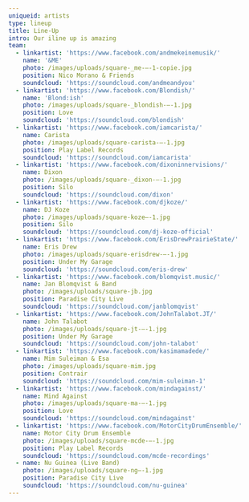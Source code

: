 ```yaml
---
uniqueid: artists
type: lineup
title: Line-Up
intro: Our iline up is amazing
team:
  - linkartist: 'https://www.facebook.com/andmekeinemusik/'
    name: '&ME'
    photo: /images/uploads/square-_me-–-1-copie.jpg
    position: Nico Morano & Friends
    soundcloud: 'https://soundcloud.com/andmeandyou'
  - linkartist: 'https://www.facebook.com/Blondish/'
    name: 'Blond:ish'
    photo: /images/uploads/square-_blondish-–-1.jpg
    position: Love
    soundcloud: 'https://soundcloud.com/blondish'
  - linkartist: 'https://www.facebook.com/iamcarista/'
    name: Carista
    photo: /images/uploads/square-carista-–-1.jpg
    position: Play Label Records
    soundcloud: 'https://soundcloud.com/iamcarista'
  - linkartist: 'https://www.facebook.com/dixoninnervisions/'
    name: Dixon
    photo: /images/uploads/square-_dixon-–-1.jpg
    position: Silo
    soundcloud: 'https://soundcloud.com/dixon'
  - linkartist: 'https://www.facebook.com/djkoze/'
    name: DJ Koze
    photo: /images/uploads/square-koze–-1.jpg
    position: Silo
    soundcloud: 'https://soundcloud.com/dj-koze-official'
  - linkartist: 'https://www.facebook.com/ErisDrewPrairieState/'
    name: Eris Drew
    photo: /images/uploads/square-erisdrew-–-1.jpg
    position: Under My Garage
    soundcloud: 'https://soundcloud.com/eris-drew'
  - linkartist: 'https://www.facebook.com/blomqvist.music/'
    name: Jan Blomqvist & Band
    photo: /images/uploads/square-jb.jpg
    position: Paradise City Live
    soundcloud: 'https://soundcloud.com/janblomqvist'
  - linkartist: 'https://www.facebook.com/JohnTalabot.JT/'
    name: John Talabot
    photo: /images/uploads/square-jt-–-1.jpg
    position: Under My Garage
    soundcloud: 'https://soundcloud.com/john-talabot'
  - linkartist: 'https://www.facebook.com/kasimamadede/'
    name: Mim Suleiman & Esa
    photo: /images/uploads/square-mim.jpg
    position: Contrair
    soundcloud: 'https://soundcloud.com/mim-suleiman-1'
  - linkartist: 'https://www.facebook.com/mindagainst/'
    name: Mind Against
    photo: /images/uploads/square-ma-–-1.jpg
    position: Love
    soundcloud: 'https://soundcloud.com/mindagainst'
  - linkartist: 'https://www.facebook.com/MotorCityDrumEnsemble/'
    name: Motor City Drum Ensemble
    photo: /images/uploads/square-mcde-–-1.jpg
    position: Play Label Records
    soundcloud: 'https://soundcloud.com/mcde-recordings'
  - name: Nu Guinea (Live Band)
    photo: /images/uploads/square-ng–-1.jpg
    position: Paradise City Live
    soundcloud: 'https://soundcloud.com/nu-guinea'
---
```


